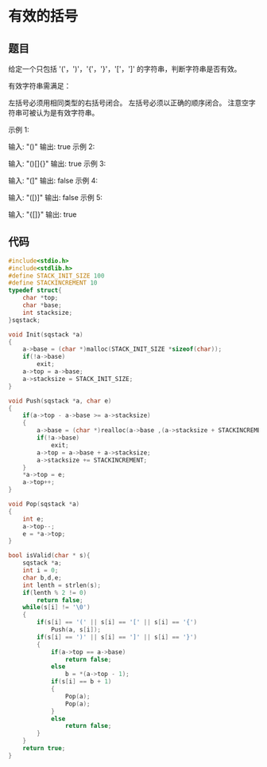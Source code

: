 # 有效的括号

## 题目

给定一个只包括 '('，')'，'{'，'}'，'['，']' 的字符串，判断字符串是否有效。

有效字符串需满足：

左括号必须用相同类型的右括号闭合。
左括号必须以正确的顺序闭合。
注意空字符串可被认为是有效字符串。

示例 1:

输入: "()"
输出: true
示例 2:

输入: "()[]{}"
输出: true
示例 3:

输入: "(]"
输出: false
示例 4:

输入: "([)]"
输出: false
示例 5:

输入: "{[]}"
输出: true

## 代码

```c
#include<stdio.h>
#include<stdlib.h>
#define STACK_INIT_SIZE 100
#define STACKINCREMENT 10
typedef struct{
    char *top;
    char *base;
    int stacksize;
}sqstack;

void Init(sqstack *a)
{
    a->base = (char *)malloc(STACK_INIT_SIZE *sizeof(char));
    if(!a->base)
        exit;
    a->top = a->base;
    a->stacksize = STACK_INIT_SIZE;
}

void Push(sqstack *a, char e)
{
    if(a->top - a->base >= a->stacksize)
    {
        a->base = (char *)realloc(a->base ,(a->stacksize + STACKINCREMENT) * sizeof(char));
        if(!a->base)
            exit;
        a->top = a->base + a->stacksize;
        a->stacksize += STACKINCREMENT;
    }
    *a->top = e;
    a->top++;
}

void Pop(sqstack *a)
{ 
    int e;
    a->top--;
    e = *a->top;
}

bool isValid(char * s){
    sqstack *a;
    int i = 0;
    char b,d,e;
    int lenth = strlen(s);
    if(lenth % 2 != 0)
        return false;
    while(s[i] != '\0')
    {
        if(s[i] == '(' || s[i] == '[' || s[i] == '{')
            Push(a, s[i]);
        if(s[i] == ')' || s[i] == ']' || s[i] == '}')
        {
            if(a->top == a->base)
                return false;
            else
                b = *(a->top - 1);
            if(s[i] == b + 1)
            {
                Pop(a);
                Pop(a);
            }   
            else 
                return false;
        }
    }
    return true;
}
```

